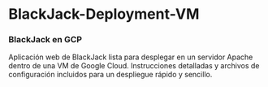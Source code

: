 # BlackJack-Deployment-VM

### BlackJack en GCP

Aplicación web de BlackJack lista para desplegar en un servidor Apache dentro de una VM de Google Cloud. Instrucciones detalladas y archivos de configuración incluidos para un despliegue rápido y sencillo.

